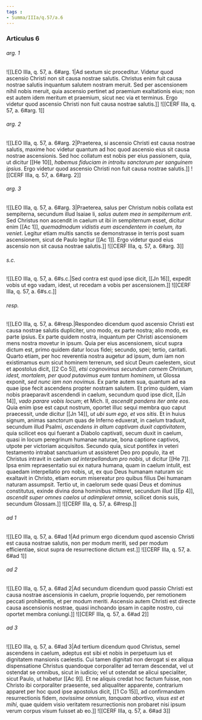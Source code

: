 ```yaml
---
tags : 
- Summa/IIIa/q.57/a.6
---
```


### Articulus 6

###### arg. 1
![[LEO IIIa, q. 57, a. 6#arg. 1|Ad sextum sic proceditur. Videtur quod ascensio Christi non sit causa nostrae salutis. Christus enim fuit causa nostrae salutis inquantum salutem nostram meruit. Sed per ascensionem nihil nobis meruit, quia ascensio pertinet ad praemium exaltationis eius; non est autem idem meritum et praemium, sicut nec via et terminus. Ergo videtur quod ascensio Christi non fuit causa nostrae salutis.]]
![[CERF IIIa, q. 57, a. 6#arg. 1]]

###### arg. 2
![[LEO IIIa, q. 57, a. 6#arg. 2|Praeterea, si ascensio Christi est causa nostrae salutis, maxime hoc videtur quantum ad hoc quod ascensio eius sit causa nostrae ascensionis. Sed hoc collatum est nobis per eius passionem, quia, ut dicitur [[He 10]], *habemus fiduciam in introitu sanctorum per sanguinem ipsius*. Ergo videtur quod ascensio Christi non fuit causa nostrae salutis.]]
![[CERF IIIa, q. 57, a. 6#arg. 2]]

###### arg. 3
![[LEO IIIa, q. 57, a. 6#arg. 3|Praeterea, salus per Christum nobis collata est sempiterna, secundum illud Isaiae li, *salus autem mea in sempiternum erit*. Sed Christus non ascendit in caelum ut ibi in sempiternum esset, dicitur enim [[Ac 1]], *quemadmodum vidistis eum ascendentem in caelum, ita veniet*. Legitur etiam multis sanctis se demonstrasse in terris post suam ascensionem, sicut de Paulo legitur [[Ac 1]]. Ergo videtur quod eius ascensio non sit causa nostrae salutis.]]
![[CERF IIIa, q. 57, a. 6#arg. 3]]

###### s.c.
![[LEO IIIa, q. 57, a. 6#s.c.|Sed contra est quod ipse dicit, [[Jn 16]], expedit vobis ut ego vadam, idest, ut recedam a vobis per ascensionem.]]
![[CERF IIIa, q. 57, a. 6#s.c.]]

###### resp.
![[LEO IIIa, q. 57, a. 6#resp.|Respondeo dicendum quod ascensio Christi est causa nostrae salutis dupliciter, uno modo, ex parte nostra; alio modo, ex parte ipsius. Ex parte quidem nostra, inquantum per Christi ascensionem mens nostra movetur in ipsum. Quia per eius ascensionem, sicut supra dictum est, primo quidem datur locus fidei; secundo, spei; tertio, caritati. Quarto etiam, per hoc reverentia nostra augetur ad ipsum, dum iam non existimamus eum sicut hominem terrenum, sed sicut Deum caelestem, sicut et apostolus dicit, [[2 Co 5]], *etsi cognovimus secundum carnem Christum, idest, mortalem, per quod putavimus eum tantum hominem*, ut Glossa exponit, *sed nunc iam non novimus*. Ex parte autem sua, quantum ad ea quae ipse fecit ascendens propter nostram salutem. Et primo quidem, viam nobis praeparavit ascendendi in caelum, secundum quod ipse dicit, [[Jn 14]], *vado parare vobis locum*; et Mich. II, *ascendit pandens iter ante eos*. Quia enim ipse est caput nostrum, oportet illuc sequi membra quo caput praecessit, unde dicitur [[Jn 14]], *ut ubi sum ego, et vos sitis*. Et in huius signum, animas sanctorum quas de Inferno eduxerat, in caelum traduxit, secundum illud Psalmi, *ascendens in altum captivam duxit captivitatem*, quia scilicet eos qui fuerant a Diabolo captivati, secum duxit in caelum, quasi in locum peregrinum humanae naturae, bona captione captivos, utpote per victoriam acquisitos. Secundo quia, sicut pontifex in veteri testamento intrabat sanctuarium ut assisteret Deo pro populo, ita et Christus intravit in caelum *ad interpellandum pro nobis*, ut dicitur [[He 7]]. Ipsa enim repraesentatio sui ex natura humana, quam in caelum intulit, est quaedam interpellatio pro nobis, ut, ex quo Deus humanam naturam sic exaltavit in Christo, etiam eorum misereatur pro quibus filius Dei humanam naturam assumpsit. Tertio ut, in caelorum sede quasi Deus et dominus constitutus, exinde divina dona hominibus mitteret, secundum illud [[Ep 4]], *ascendit super omnes caelos ut adimpleret omnia*, scilicet donis suis, secundum Glossam.]]
![[CERF IIIa, q. 57, a. 6#resp.]]

###### ad 1
![[LEO IIIa, q. 57, a. 6#ad 1|Ad primum ergo dicendum quod ascensio Christi est causa nostrae salutis, non per modum meriti, sed per modum efficientiae, sicut supra de resurrectione dictum est.]]
![[CERF IIIa, q. 57, a. 6#ad 1]]

###### ad 2
![[LEO IIIa, q. 57, a. 6#ad 2|Ad secundum dicendum quod passio Christi est causa nostrae ascensionis in caelum, proprie loquendo, per remotionem peccati prohibentis, et per modum meriti. Ascensio autem Christi est directe causa ascensionis nostrae, quasi inchoando ipsam in capite nostro, cui oportet membra coniungi.]]
![[CERF IIIa, q. 57, a. 6#ad 2]]

###### ad 3
![[LEO IIIa, q. 57, a. 6#ad 3|Ad tertium dicendum quod Christus, semel ascendens in caelum, adeptus est sibi et nobis in perpetuum ius et dignitatem mansionis caelestis. Cui tamen dignitati non derogat si ex aliqua dispensatione Christus quandoque corporaliter ad terram descendat, vel ut ostendat se omnibus, sicut in iudicio; vel ut ostendat se alicui specialiter, sicut Paulo, ut habetur [[Ac 9]]. Et ne aliquis credat hoc factum fuisse, non Christo ibi corporaliter praesente, sed aliqualiter apparente, contrarium apparet per hoc quod ipse apostolus dicit, [[1 Co 15]], ad confirmandam resurrectionis fidem, *novissime omnium, tanquam abortivo, visus est et mihi*, quae quidem visio veritatem resurrectionis non probaret nisi ipsum verum corpus visum fuisset ab eo.]]
![[CERF IIIa, q. 57, a. 6#ad 3]]


